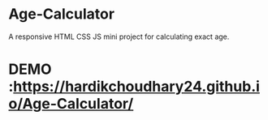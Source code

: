 # Age-Calculator
A responsive HTML CSS JS mini project for calculating exact age.

# DEMO :https://hardikchoudhary24.github.io/Age-Calculator/